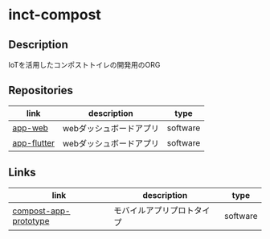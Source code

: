 # inct-compost

## Description
IoTを活用したコンポストトイレの開発用のORG

## Repositories
| link | description | type |
| -- | -- | -- |
| [app-web](https://github.com/inct-compost/app-web) | webダッシュボードアプリ | software |
| [app-flutter](https://github.com/inct-compost/app-flutter) | webダッシュボードアプリ | software |

## Links
| link | description | type |
| -- | -- | -- |
| <a href="https://www.figma.com/file/wg4vNplFetTMIipIKTKbcS/compost-app-ios?node-id=102%3A302" target="_blank">compost-app-prototype</a> | モバイルアプリプロトタイプ | software |
